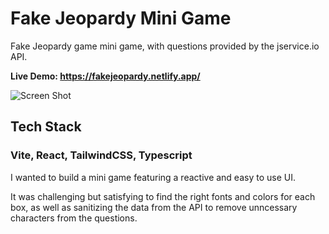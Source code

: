 # Fake Jeopardy Mini Game

Fake Jeopardy game mini game, with questions provided by the jservice.io API.

**Live Demo: https://fakejeopardy.netlify.app/**

![Screen Shot](https://cdn.sanity.io/images/bryroqks/production/13890867ecd2b379b0df19003e5f94505621667a-1440x791.png?w=1440&h=791&auto=format)

## Tech Stack 
### Vite, React, TailwindCSS, Typescript

I wanted to build a mini game featuring a reactive and easy to use UI.

It was challenging but satisfying to find the right fonts and colors for each box, as well as sanitizing the data from the API to remove unncessary characters from the questions.  


